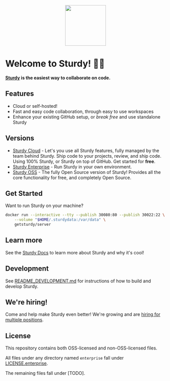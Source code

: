 <p align="center"><img src="https://getsturdy.com/assets/Web/Logo/DuckAndName.png" height="128"></p>

# Welcome to Sturdy! 📣🐣

**[Sturdy](https://getsturdy.com/) is the easiest way to collaborate on code.**

## Features

* Cloud or self-hosted!
* Fast and easy code collaboration, through easy to use workspaces
* Enhance your existing GitHub setup, or _break free_ and use standalone Sturdy

## Versions
* [Sturdy Cloud](https://getsturdy.com/) - Let's you use all Sturdy features, fully managed by the team behind Sturdy. Ship code to your projects, review, and ship code. Using 100% Sturdy, or Sturdy on top of GitHub. Get started for **free**.
* [Sturdy Enterprise](#) - Run Sturdy in your own environment.
* [Sturdy OSS](#) - The fully Open Source version of Sturdy! Provides all the core functionality for free, and completely Open Source.

## Get Started

Want to run Sturdy on your machine?

```bash
docker run --interactive --tty --publish 30080:80 --publish 30022:22 \
    --volume "$HOME/.sturdydata:/var/data" \
    getsturdy/server
```

## Learn more

See the [Sturdy Docs](https://getsturdy.com/v2/docs) to learn more about Sturdy and why it's cool!

## Development

See [README_DEVELOPMENT.md](README_DEVELOPMENT.md) for instructions of how to build and develop Sturdy.

## We're hiring!

Come and help make Sturdy even better! We're growing and are [hiring for multiple positions](https://getsturdy.com/careers).

## License

This repository contains both OSS-licensed and non-OSS-licensed files.

All files under any directory named `enterprise` fall under [LICENSE.enterprise](LICENSE.enterprise).

The remaining files fall under [TODO]. 

<!-- Test: 13 -->
<!-- 2021-11-23 - Hello from Electron/Windows! -->
